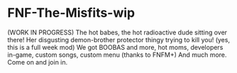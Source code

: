 # FNF-The-Misfits-wip
(WORK IN PROGRESS) The hot babes, the hot radioactive dude sitting over there! Her disgusting demon-brother protector thingy trying to kill you! (yes, this is a full week mod) We got BOOBAS and more, hot moms, developers in-game, custom songs, custom menu (thanks to FNFM+) And much more. Come on and join in.
